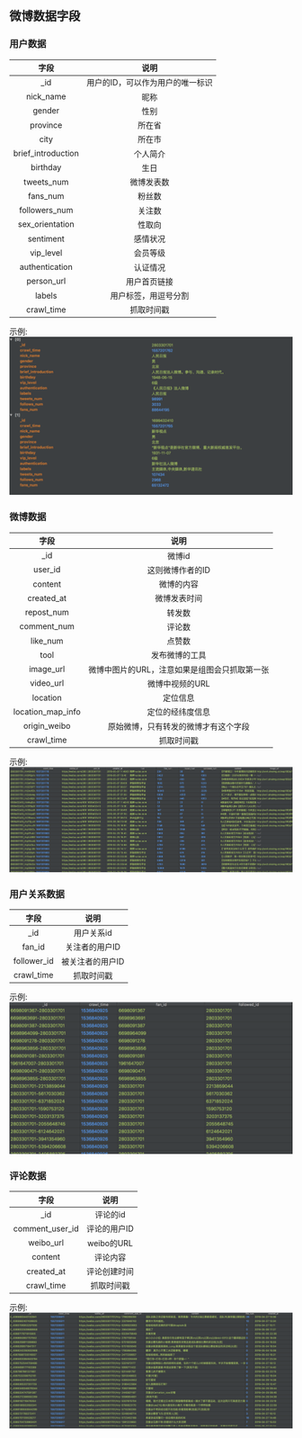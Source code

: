 ## 微博数据字段

### 用户数据
|    字段   | 说明 |
| :---: | :----: |
|_id       | 用户的ID，可以作为用户的唯一标识 |
|nick_name|昵称|
|gender|性别|
|province | 所在省|
|city |所在市|
|brief_introduction|个人简介|
|birthday |生日|
|tweets_num | 微博发表数|
|fans_num| 粉丝数|
|followers_num|关注数|
|sex_orientation|性取向|
|sentiment|感情状况|
|vip_level| 会员等级|
|authentication|认证情况|
|person_url|用户首页链接|
|labels|用户标签，用逗号分割|
|crawl_time|抓取时间戳|

示例:
![](./images/information.png)


### 微博数据
|    字段   | 说明 |
| :---: | :----: |
| _id | 微博id |
|user_id| 这则微博作者的ID |
|content |微博的内容|
|created_at |微博发表时间|
|repost_num |转发数|
|comment_num |评论数|
|like_num| 点赞数|
|tool|发布微博的工具|
|image_url|微博中图片的URL，注意如果是组图会只抓取第一张|
|video_url|微博中视频的URL|
|location|定位信息|
location_map_info|定位的经纬度信息|
|origin_weibo|原始微博，只有转发的微博才有这个字段|
|crawl_time|抓取时间戳|

示例:
![](./images/tweet.png)

### 用户关系数据
|    字段   | 说明 |
| :---: | :----: |
| _id | 用户关系id |
|fan_id| 关注者的用户ID |
|follower_id|被关注者的用户ID|
|crawl_time|抓取时间戳|

示例:
![](./images/relationship.png)

### 评论数据
|    字段   | 说明 |
| :---: | :----: |
| _id | 评论的id |
|comment_user_id|评论的用户ID|
|weibo_url|weibo的URL|
|content|评论内容|
|created_at| 评论创建时间|
|crawl_time|抓取时间戳|

示例:
![](./images/comment.png)